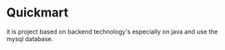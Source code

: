 # Quickmart
it is project based on backend technology's especially on java and use the mysql database.
